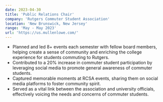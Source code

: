 ```yaml
---
date: 2023-04-30
title: 'Public Relations Chair'
company: 'Rutgers Commuter Student Association'
location: 'New Brunswick, New Jersey'
range: 'May - May 2023'
url: 'https://us.mullenlowe.com/'
---
```


- Planned and led 8+ events each semester with fellow board members, helping create a sense of community and enriching the college experience for students commuting to Rutgers.
- Contributed to a 20% increase in commuter student participation by leveraging social media to promote general awareness of commuter students.
- Captured memorable moments at RCSA events, sharing them on social media platforms to foster community spirit.
- Served as a vital link between the association and university officials, effectively voicing the needs and concerns of commuter students.

